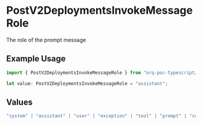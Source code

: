 # PostV2DeploymentsInvokeMessageRole

The role of the prompt message

## Example Usage

```typescript
import { PostV2DeploymentsInvokeMessageRole } from "orq-poc-typescript/models/operations";

let value: PostV2DeploymentsInvokeMessageRole = "assistant";
```

## Values

```typescript
"system" | "assistant" | "user" | "exception" | "tool" | "prompt" | "correction" | "expected_output"
```